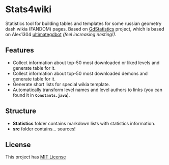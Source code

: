 # Stats4wiki

Statistics tool for building tables and templates for some russian geometry dash wikia (FANDOM) pages. Based on [GdStatistics](https://github.com/killhtf/GDStatistics) project, which is based on Alex1304 [ultimategdbot](https://github.com/alex1304/ultimategdbot) *(feel increasing nesting!)*. 

## Features
- Collect information about top-50 most downloaded or liked levels and generate table for it.
- Collect information about top-50 most downloaded demons and generate table for it.
- Generate short lists for special wikia template.
- Automatically transform level names and level authors to links (you can found it in **`Constants.java`**).

## Structure
- **Statistics** folder contains markdown lists with statistics information.
- **src** folder contains... sources!

## License
This project has [MIT License](https://opensource.org/licenses/MIT)